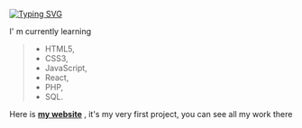 <!--
![](assets/Bottom_up.svg)
-->
<!--   my-icons -->
<!--
<p align="center">
    <a href="https://github.com/AuroreTnr/AuroreTnr"><img src="https://img.shields.io/badge/status-updating-brightgreen.svg"></a>
    <a href="https://github.com/AuroreTnr/AuroreTnr/graphs/contributors"><img src="https://img.shields.io/github/contributors/AuroreTnr/AuroreTnr?color=blue"></a>
    <a href="https://github.com/AuroreTnr/AuroreTnr/stargazers"><img src="https://img.shields.io/github/stars/AuroreTnr/AuroreTnr.svg?logo=github"></a>
    <a href="https://github.com/AuroreTnr/AuroreTnr/network/members"><img src="https://img.shields.io/github/forks/AuroreTnr/AuroreTnr.svg?color=blue&logo=github"></a>
    <img src="https://visitor-badge.laobi.icu/badge?page_id=AuroreTnr" alt="visitors"/>   
</p>
-->

<!-- my-header -->

<!--   my-typing -->    
[![Typing SVG](https://readme-typing-svg.herokuapp.com?font=Playfair+Display&weight=600&pause=100&color=blue&vCenter=true&repeat=false&width=435&lines=Hi%2C+I+am+Aurore+;Nice+to+meet+you++%F0%9F%91%8B;I'm+very+passionate+about+web+development;I+want+to+make+it+my+new+job;Good+visit+😊)](https://git.io/typing-svg)



I' m currently learning

> * HTML5,
> * CSS3,
> * JavaScript,
> * React,
> * PHP,
> * SQL.


Here is **[my website][1]** , it's my very first project, you can see all my work there
 
[1]: https://auroretnr.github.io/FromAuroreTnr.github.io/        "my website"


<!---
AuroreTnr/AuroreTnr is a ✨ special ✨ repository because its `README.md` (this file) appears on your GitHub profile.
You can click the Preview link to take a look at your changes.
--->
